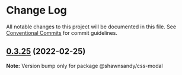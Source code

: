 # Change Log

All notable changes to this project will be documented in this file.
See [Conventional Commits](https://conventionalcommits.org) for commit guidelines.

## [0.3.25](https://github.com/shawn-sandy/ideas/compare/@shawnsandy/css-modal@0.3.24...@shawnsandy/css-modal@0.3.25) (2022-02-25)

**Note:** Version bump only for package @shawnsandy/css-modal
